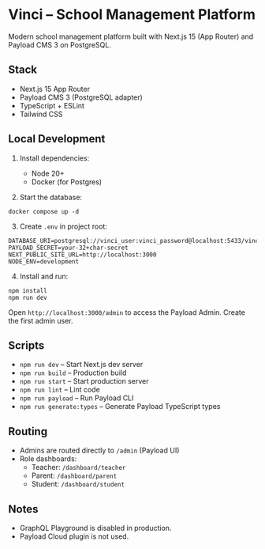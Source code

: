 # Vinci – School Management Platform

Modern school management platform built with Next.js 15 (App Router) and Payload CMS 3 on PostgreSQL.

## Stack
- Next.js 15 App Router
- Payload CMS 3 (PostgreSQL adapter)
- TypeScript + ESLint
- Tailwind CSS

## Local Development
1. Install dependencies:
   - Node 20+
   - Docker (for Postgres)

2. Start the database:
```
docker compose up -d
```

3. Create `.env` in project root:
```
DATABASE_URI=postgresql://vinci_user:vinci_password@localhost:5433/vinci_dev
PAYLOAD_SECRET=your-32+char-secret
NEXT_PUBLIC_SITE_URL=http://localhost:3000
NODE_ENV=development
```

4. Install and run:
```
npm install
npm run dev
```

Open `http://localhost:3000/admin` to access the Payload Admin. Create the first admin user.

## Scripts
- `npm run dev` – Start Next.js dev server
- `npm run build` – Production build
- `npm run start` – Start production server
- `npm run lint` – Lint code
- `npm run payload` – Run Payload CLI
- `npm run generate:types` – Generate Payload TypeScript types

## Routing
- Admins are routed directly to `/admin` (Payload UI)
- Role dashboards:
  - Teacher: `/dashboard/teacher`
  - Parent: `/dashboard/parent`
  - Student: `/dashboard/student`

## Notes
- GraphQL Playground is disabled in production.
- Payload Cloud plugin is not used.
